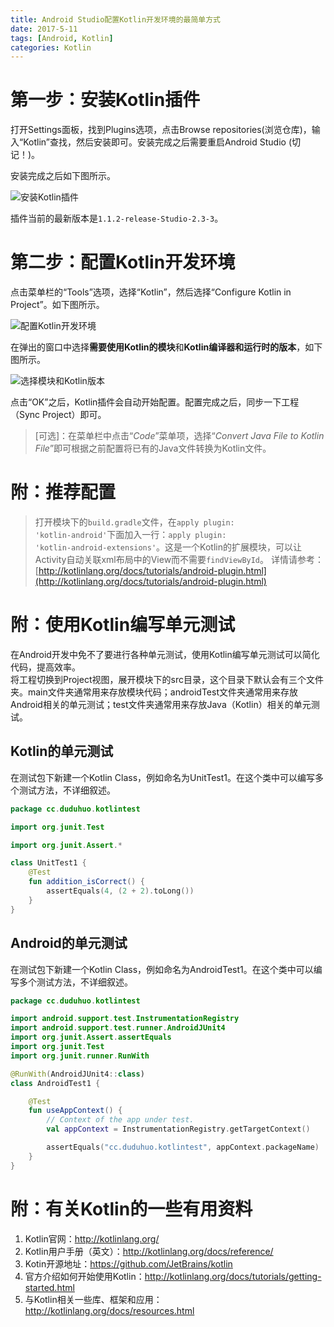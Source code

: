 ```yaml
---
title: Android Studio配置Kotlin开发环境的最简单方式
date: 2017-5-11
tags: [Android, Kotlin]
categories: Kotlin
---
```


# 第一步：安装Kotlin插件
打开Settings面板，找到Plugins选项，点击Browse repositories(浏览仓库)，输入“Kotlin”查找，然后安装即可。安装完成之后需要重启Android Studio (切记！)。

安装完成之后如下图所示。

![安装Kotlin插件](http://upload-images.jianshu.io/upload_images/2883714-ef663d09c5a2145b.png?imageMogr2/auto-orient/strip%7CimageView2/2/w/1240)

插件当前的最新版本是<code>1.1.2-release-Studio-2.3-3</code>。

# 第二步：配置Kotlin开发环境
点击菜单栏的“Tools”选项，选择“Kotlin”，然后选择“Configure Kotlin in Project”。如下图所示。

![配置Kotlin开发环境](http://upload-images.jianshu.io/upload_images/2883714-c0e26b64474d952d.png?imageMogr2/auto-orient/strip%7CimageView2/2/w/1240)

在弹出的窗口中选择**需要使用Kotlin的模块**和**Kotlin编译器和运行时的版本**，如下图所示。

![选择模块和Kotlin版本](http://upload-images.jianshu.io/upload_images/2883714-66381e59a50da4b2.png?imageMogr2/auto-orient/strip%7CimageView2/2/w/1240)

点击“OK”之后，Kotlin插件会自动开始配置。配置完成之后，同步一下工程（Sync Project）即可。

> [可选]：在菜单栏中点击“*Code*”菜单项，选择“*Convert Java File to Kotlin File*”即可根据之前配置将已有的Java文件转换为Kotlin文件。

# 附：推荐配置
> 打开模块下的<code>build.gradle</code>文件，在<code>apply plugin: 'kotlin-android'</code>下面加入一行：<code>apply plugin: 'kotlin-android-extensions'</code>。这是一个Kotlin的扩展模块，可以让Activity自动关联xml布局中的View而不需要<code>findViewById</code>。
详情请参考：[http://kotlinlang.org/docs/tutorials/android-plugin.html](http://kotlinlang.org/docs/tutorials/android-plugin.html)

# 附：使用Kotlin编写单元测试
在Android开发中免不了要进行各种单元测试，使用Kotlin编写单元测试可以简化代码，提高效率。  
将工程切换到Project视图，展开模块下的src目录，这个目录下默认会有三个文件夹。main文件夹通常用来存放模块代码；androidTest文件夹通常用来存放Android相关的单元测试；test文件夹通常用来存放Java（Kotlin）相关的单元测试。

## Kotlin的单元测试
在测试包下新建一个Kotlin Class，例如命名为UnitTest1。在这个类中可以编写多个测试方法，不详细叙述。

```kotlin
package cc.duduhuo.kotlintest

import org.junit.Test

import org.junit.Assert.*

class UnitTest1 {
    @Test
    fun addition_isCorrect() {
        assertEquals(4, (2 + 2).toLong())
    }
}
```
## Android的单元测试
在测试包下新建一个Kotlin Class，例如命名为AndroidTest1。在这个类中可以编写多个测试方法，不详细叙述。

```kotlin
package cc.duduhuo.kotlintest

import android.support.test.InstrumentationRegistry
import android.support.test.runner.AndroidJUnit4
import org.junit.Assert.assertEquals
import org.junit.Test
import org.junit.runner.RunWith

@RunWith(AndroidJUnit4::class)
class AndroidTest1 {

    @Test
    fun useAppContext() {
        // Context of the app under test.
        val appContext = InstrumentationRegistry.getTargetContext()

        assertEquals("cc.duduhuo.kotlintest", appContext.packageName)
    }
}
```

# 附：有关Kotlin的一些有用资料
1. Kotlin官网：http://kotlinlang.org/  
1. Kotlin用户手册（英文）：http://kotlinlang.org/docs/reference/  
1. Kotin开源地址：https://github.com/JetBrains/kotlin  
1. 官方介绍如何开始使用Kotlin：http://kotlinlang.org/docs/tutorials/getting-started.html  
1. 与Kotlin相关一些库、框架和应用：http://kotlinlang.org/docs/resources.html  